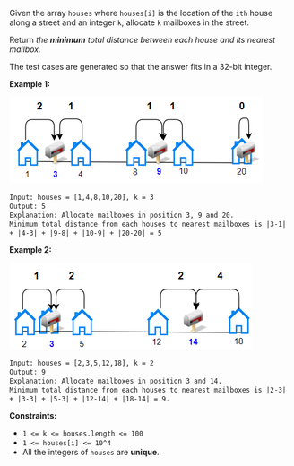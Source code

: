 Given the array `houses` where `houses[i]` is the location of the `ith` house along a street and an integer `k`, allocate `k` mailboxes in the street.

Return *the* ***minimum*** *total distance between each house and its nearest mailbox.*

The test cases are generated so that the answer fits in a 32-bit integer.

 

**Example 1:**

![alt text](sample_11_1816.png)
```
Input: houses = [1,4,8,10,20], k = 3
Output: 5
Explanation: Allocate mailboxes in position 3, 9 and 20.
Minimum total distance from each houses to nearest mailboxes is |3-1| + |4-3| + |9-8| + |10-9| + |20-20| = 5 
```

**Example 2:**

![alt text](sample_2_1816.png)
```
Input: houses = [2,3,5,12,18], k = 2
Output: 9
Explanation: Allocate mailboxes in position 3 and 14.
Minimum total distance from each houses to nearest mailboxes is |2-3| + |3-3| + |5-3| + |12-14| + |18-14| = 9.
``` 

**Constraints:**
* `1 <= k <= houses.length <= 100`
* `1 <= houses[i] <= 10^4`
* All the integers of `houses` are **unique**.
